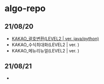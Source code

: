 # algo-repo

## 21/08/20

- [KAKAO\_괄호변환(LEVEL2 | ver. java/python)](https://github.com/lllilllilllilili/2021-algo-repo/tree/master/KAKAO/%EA%B4%84%ED%98%B8%EB%B3%80%ED%99%98)
- KAKAO\_수식최대화(LEVEL2 | ver. )
- KAKAO\_메뉴리뉴얼(LEVEL2 | ver. )

## 21/08/21

-
